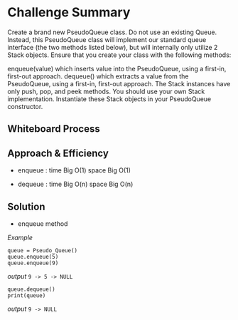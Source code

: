 # Challenge Summary
<!-- Description of the challenge -->
Create a brand new PseudoQueue class. Do not use an existing Queue. Instead, this PseudoQueue class will implement our standard queue interface (the two methods listed below), but will internally only utilize 2 Stack objects. Ensure that you create your class with the following methods:

enqueue(value) which inserts value into the PseudoQueue, using a first-in, first-out approach.
dequeue() which extracts a value from the PseudoQueue, using a first-in, first-out approach.
The Stack instances have only push, pop, and peek methods. You should use your own Stack implementation. Instantiate these Stack objects in your PseudoQueue constructor.

## Whiteboard Process
<!-- Embedded whiteboard image -->

## Approach & Efficiency
<!-- What approach did you take? Why? What is the Big O space/time for this approach? -->
- enqueue :
time Big O(1)
space Big O(1)

- dequeue :
time Big O(n)
space Big O(n)

## Solution
<!-- Show how to run your code, and examples of it in action -->

- enqueue method 

*Example*

```
queue = Pseudo_Queue()
queue.enqueue(5)
queue.enqueue(9)
```

*output* `9 -> 5 -> NULL`

```
queue.dequeue()
print(queue)
```
*output* `9 -> NULL`

